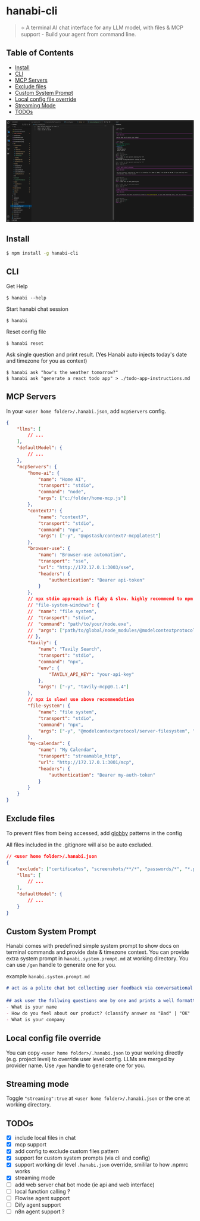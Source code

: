 # hanabi-cli

> ⟡ A terminal AI chat interface for any LLM model, with files & MCP support - Build your agent from command line.

## Table of Contents

- [Install](#install)
- [CLI](#cli)
- [MCP Servers](#mcp-servers)
- [Exclude files](#exclude-files)
- [Custom System Prompt](#custom-system-prompt)
- [Local config file override](#local-config-file-override)
- [Streaming Mode](#streaming-mode)
- [TODOs](#todos)

![Chat demo](screenshots/Screenshot1.png)

## Install

```bash
$ npm install -g hanabi-cli
```

## CLI

Get Help

```
$ hanabi --help
```

Start hanabi chat session

```
$ hanabi
```

Reset config file

```
$ hanabi reset
```

Ask single question and print result. (Yes Hanabi auto injects today's date and timezone for you as context)

```
$ hanabi ask "how's the weather tomorrow?"
$ hanabi ask "generate a react todo app" > ./todo-app-instructions.md
```

## MCP Servers

In your `<user home folder>/.hanabi.json`, add `mcpServers` config.

```json
{
	"llms": [
		// ...
	],
	"defaultModel": {
		// ...
	},
	"mcpServers": {
		"home-ai": {
			"name": "Home AI",
			"transport": "stdio",
			"command": "node",
			"args": ["c:/folder/home-mcp.js"]
		},
		"context7": {
			"name": "context7",
			"transport": "stdio",
			"command": "npx",
			"args": ["-y", "@upstash/context7-mcp@latest"]
		},
		"browser-use": {
			"name": "Browser-use automation",
			"transport": "sse",
			"url": "http://172.17.0.1:3003/sse",
			"headers": {
				"authentication": "Bearer api-token"
			}
		},
		// npx stdio approach is flaky & slow. highly recommend to npm install -g <mcp-server> and use the following. see https://github.com/modelcontextprotocol/servers/issues/64
        // "file-system-windows": {
        // 	"name": "file system",
        // 	"transport": "stdio",
        // 	"command": "path/to/your/node.exe",
        // 	"args": ["path/to/global/node_modules/@modelcontextprotocol/server-filesystem/dist/index.js", "."]
        // },
		"tavily": {
			"name": "Tavily Search",
			"transport": "stdio",
			"command": "npx",
			"env": {
				"TAVILY_API_KEY": "your-api-key"
			},
			"args": ["-y", "tavily-mcp@0.1.4"]
		},
		// npx is slow! use above recommendation
		"file-system": {
			"name": "file system",
			"transport": "stdio",
			"command": "npx",
			"args": ["-y", "@modelcontextprotocol/server-filesystem", "."]
		},
		"my-calendar": {
			"name": "My Calendar",
			"transport": "streamable_http",
			"url": "http://172.17.0.1:3001/mcp",
			"headers": {
				"authentication": "Bearer my-auth-token"
			}
		}
	}
}
```

## Exclude files

To prevent files from being accessed, add [globby](https://github.com/sindresorhus/globby) patterns in the config

All files included in the .gitignore will also be auto excluded.

```json
// <user home folder>/.hanabi.json
{
	"exclude": ["certificates", "screenshots/**/*", "passwords/*", "*.pid"],
	"llms": [
		// ...
	],
	"defaultModel": {
		// ...
	}
}
```

## Custom System Prompt

Hanabi comes with predefined simple system prompt to show docs on terminal commands and provide date & timezone context. You can provide extra system prompt in `hanabi.system.prompt.md` at working directory. You can use `/gen` handle to generate one for you.

example `hanabi.system.prompt.md`
```markdown
# act as a polite chat bot collecting user feedback via conversational loop. 

## ask user the follwing questions one by one and prints a well formatted report
- What is your name
- How do you feel about our product? (classify answer as "Bad" | "OK" | "great")
- What is your company
```

## Local config file override

You can copy `<user home folder>/.hanabi.json` to your working directly (e.g. project level) to override user level config. LLMs are merged by provider name. Use `/gen` handle to generate one for you.


## Streaming mode

Toggle `"streaming":true` at `<user home folder>/.hanabi.json` or the one at working directory.

## TODOs

- [x] include local files in chat
- [x] mcp support
- [x] add config to exclude custom files pattern
- [x] support for custom system prompts (via cli and config)
- [x] support working dir level `.hanabi.json` override, smililar to how .npmrc works
- [x] streaming mode
- [ ] add web server chat bot mode (ie api and web interface)
- [ ] local function calling ?
- [ ] Flowise agent support
- [ ] Dify agent support
- [ ] n8n agent support ?
